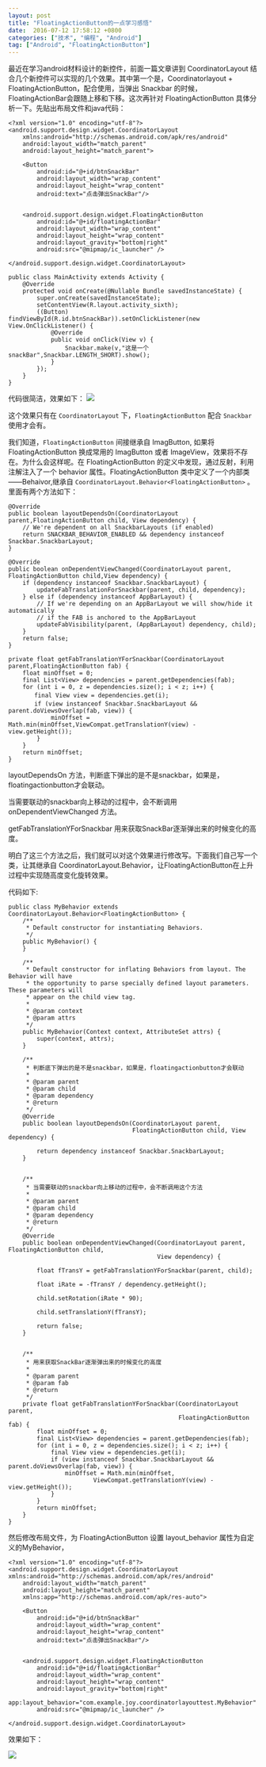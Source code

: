```yaml
---
layout: post
title: "FloatingActionButton的一点学习感悟"
date:  2016-07-12 17:58:12 +0800
categories: ["技术", "编程", "Android"]
tag: ["Android", "FloatingActionButton"]
---
```


最近在学习android材料设计的新控件，前面一篇文章讲到 CoordinatorLayout 结合几个新控件可以实现的几个效果。其中第一个是，Coordinatorlayout + FloatingActionButton，配合使用，当弹出 Snackbar 的时候，FloatingActionBar会跟随上移和下移。这次再针对 FloatingActionButton 具体分析一下。先贴出布局文件和java代码：

```
<?xml version="1.0" encoding="utf-8"?>
<android.support.design.widget.CoordinatorLayout
    xmlns:android="http://schemas.android.com/apk/res/android"
    android:layout_width="match_parent"
    android:layout_height="match_parent">

    <Button
        android:id="@+id/btnSnackBar"
        android:layout_width="wrap_content"
        android:layout_height="wrap_content"
        android:text="点击弹出SnackBar"/>


    <android.support.design.widget.FloatingActionButton
        android:id="@+id/floatingActionBar"
        android:layout_width="wrap_content"
        android:layout_height="wrap_content"
        android:layout_gravity="bottom|right"
        android:src="@mipmap/ic_launcher" />
    
</android.support.design.widget.CoordinatorLayout>
```

```
public class MainActivity extends Activity {
    @Override
    protected void onCreate(@Nullable Bundle savedInstanceState) {
        super.onCreate(savedInstanceState);
        setContentView(R.layout.activity_sixth);
        ((Button) findViewById(R.id.btnSnackBar)).setOnClickListener(new View.OnClickListener() {
            @Override
            public void onClick(View v) {
                Snackbar.make(v,"这是一个snackBar",Snackbar.LENGTH_SHORT).show();
            }
        });
    }
}
```

代码很简洁，效果如下：
![](/assets/images/技术/编程/Android/FloatingActionButton的一点学习感悟/pic1.gif)

这个效果只有在 `CoordinatorLayout` 下，`FloatingActionButton` 配合 `Snackbar` 使用才会有。

我们知道，`FloatingActionButton` 间接继承自 ImagButton, 如果将 FloatingActionButton 换成常用的 ImagButton 或者 ImageView，效果将不存在。为什么会这样呢。在 FloatingActionButton 的定义中发现，通过反射，利用注解注入了一个 behavior 属性。FloatingActionButton 类中定义了一个内部类——Behaivor,继承自 `CoordinatorLayout.Behavior<FloatingActionButton>` 。里面有两个方法如下：

```
@Override
public boolean layoutDependsOn(CoordinatorLayout parent,FloatingActionButton child, View dependency) {
    // We're dependent on all SnackbarLayouts (if enabled)
    return SNACKBAR_BEHAVIOR_ENABLED && dependency instanceof Snackbar.SnackbarLayout;
}

@Override
public boolean onDependentViewChanged(CoordinatorLayout parent, FloatingActionButton child,View dependency) {
    if (dependency instanceof Snackbar.SnackbarLayout) {
        updateFabTranslationForSnackbar(parent, child, dependency);
    } else if (dependency instanceof AppBarLayout) {
        // If we're depending on an AppBarLayout we will show/hide it automatically
        // if the FAB is anchored to the AppBarLayout
        updateFabVisibility(parent, (AppBarLayout) dependency, child);
    }
    return false;
}

private float getFabTranslationYForSnackbar(CoordinatorLayout parent,FloatingActionButton fab) {
    float minOffset = 0;
    final List<View> dependencies = parent.getDependencies(fab);
    for (int i = 0, z = dependencies.size(); i < z; i++) {
    　　final View view = dependencies.get(i);
    　　if (view instanceof Snackbar.SnackbarLayout && parent.doViewsOverlap(fab, view)) {
            minOffset = Math.min(minOffset,ViewCompat.getTranslationY(view) - view.getHeight());
        }
    }
    return minOffset;
}
```

layoutDependsOn 方法，判断底下弹出的是不是snackbar，如果是，floatingactionbutton才会联动。

当需要联动的snackbar向上移动的过程中，会不断调用 onDependentViewChanged 方法。

getFabTranslationYForSnackbar 用来获取SnackBar逐渐弹出来的时候变化的高度。

明白了这三个方法之后，我们就可以对这个效果进行修改写。下面我们自己写一个类，让其继承自 CoordinatorLayout.Behavior<FloatingActionButton>，让FloatingActionButton在上升过程中实现随高度变化旋转效果。

代码如下:

```
public class MyBehavior extends CoordinatorLayout.Behavior<FloatingActionButton> {
    /**
     * Default constructor for instantiating Behaviors.
     */
    public MyBehavior() {
    }

    /**
     * Default constructor for inflating Behaviors from layout. The Behavior will have
     * the opportunity to parse specially defined layout parameters. These parameters will
     * appear on the child view tag.
     *
     * @param context
     * @param attrs
     */
    public MyBehavior(Context context, AttributeSet attrs) {
        super(context, attrs);
    }

    /**
     * 判断底下弹出的是不是snackbar，如果是，floatingactionbutton才会联动
     *
     * @param parent
     * @param child
     * @param dependency
     * @return
     */
    @Override
    public boolean layoutDependsOn(CoordinatorLayout parent,
                                   FloatingActionButton child, View dependency) {

        return dependency instanceof Snackbar.SnackbarLayout;
    }


    /**
     * 当需要联动的snackbar向上移动的过程中，会不断调用这个方法
     *
     * @param parent
     * @param child
     * @param dependency
     * @return
     */
    @Override
    public boolean onDependentViewChanged(CoordinatorLayout parent, FloatingActionButton child,
                                          View dependency) {

        float fTransY = getFabTranslationYForSnackbar(parent, child);

        float iRate = -fTransY / dependency.getHeight();

        child.setRotation(iRate * 90);

        child.setTranslationY(fTransY);

        return false;
    }


    /**
     * 用来获取SnackBar逐渐弹出来的时候变化的高度
     *
     * @param parent
     * @param fab
     * @return
     */
    private float getFabTranslationYForSnackbar(CoordinatorLayout parent,
                                                FloatingActionButton fab) {
        float minOffset = 0;
        final List<View> dependencies = parent.getDependencies(fab);
        for (int i = 0, z = dependencies.size(); i < z; i++) {
            final View view = dependencies.get(i);
            if (view instanceof Snackbar.SnackbarLayout && parent.doViewsOverlap(fab, view)) {
                minOffset = Math.min(minOffset,
                        ViewCompat.getTranslationY(view) - view.getHeight());
            }
        }
        return minOffset;
    }
}
```

然后修改布局文件，为 FloatingActionButton 设置 layout_behavior 属性为自定义的MyBehavior，

```
<?xml version="1.0" encoding="utf-8"?>
<android.support.design.widget.CoordinatorLayout xmlns:android="http://schemas.android.com/apk/res/android"
    android:layout_width="match_parent"
    android:layout_height="match_parent"
    xmlns:app="http://schemas.android.com/apk/res-auto">

    <Button
        android:id="@+id/btnSnackBar"
        android:layout_width="wrap_content"
        android:layout_height="wrap_content"
        android:text="点击弹出SnackBar"/>


    <android.support.design.widget.FloatingActionButton
        android:id="@+id/floatingActionBar"
        android:layout_width="wrap_content"
        android:layout_height="wrap_content"
        android:layout_gravity="bottom|right"
        app:layout_behavior="com.example.joy.coordinatorlayouttest.MyBehavior"
        android:src="@mipmap/ic_launcher" />

</android.support.design.widget.CoordinatorLayout>
```

效果如下：

![](/assets/images/技术/编程/Android/FloatingActionButton的一点学习感悟/pic2.gif)
